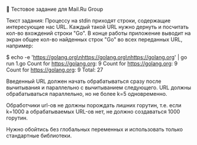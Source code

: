 👣  Тестовое задание для Mail.Ru Group

Текст задания:
Процессу на stdin приходят строки, содержащие интересующие нас URL. Каждый такой URL нужно дернуть и посчитать кол-во вхождений строки "Go". В конце работы приложение выводит на экран общее кол-во найденных строк "Go" во всех переданных URL, например:

$ echo -e 'https://golang.org\nhttps://golang.org\nhttps://golang.org' | go run 1.go
Count for https://golang.org: 9
Count for https://golang.org: 9
Count for https://golang.org: 9
Total: 27

Введенный URL должен начать обрабатываться сразу после вычитывания и параллельно с вычитыванием следующего. URL должны обрабатываться параллельно, но не более k=5 одновременно.

Обработчики url-ов не должны порождать лишних горутин, т.е. если k=1000 а обрабатываемых URL-ов нет, не должно создаваться 1000 горутин.

Нужно обойтись без глобальных переменных и использовать только стандартные библиотеки.
